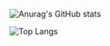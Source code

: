 ![Anurag's GitHub stats](https://github-readme-stats.vercel.app/api?username=gaorachel&layout=compact&theme=transparent&border_color=ffffff00&title_color=fff&text_color=888)

![Top Langs](https://github-readme-stats.vercel.app/api/top-langs/?username=gaorachel&layout=compact&theme=transparent&border_color=ffffff00&title_color=fff&text_color=888)



<!-- 
![willianrod's wakatime stats](https://github-readme-stats.vercel.app/api/wakatime?username=@gaorachel&layout=compact&theme=transparent&border_color=ffffff00&title_color=fff&text_color=fff) -->



<!--
source code: https://github.com/anuraghazra/github-readme-stats
-->

<!--
achieve
&hide=html

**gaorachel/gaorachel** is a ✨ _special_ ✨ repository because its `README.md` (this file) appears on your GitHub profile.

Here are some ideas to get you started:

- 🔭 I’m currently working on ...
- 🌱 I’m currently learning ...
- 👯 I’m looking to collaborate on ...
- 🤔 I’m looking for help with ...
- 💬 Ask me about ...
- 📫 How to reach me: ...
- 😄 Pronouns: ...
- ⚡ Fun fact: ...
-->
